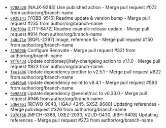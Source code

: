 * [`9708a28`](http://github.com/arglebargle/commit/9708a28777caa84773f7032409929321a734f0e3) [NAJX-9283] Use published action - Merge pull request #072 from author/org/branch-name
* [`6935141`](http://github.com/arglebargle/commit/6935141d87464441556ce53c88104c671002a9ab) [YOBB-9516] Readme update & version bump - Merge pull request #235 from author/org/branch-name
* [`f9cf00a`](http://github.com/arglebargle/commit/f9cf00a7d7ffbb60dc5fd466f5fdca12e2aecbf7) [LITT-8472] Readme example release update - Merge pull request #914 from author/org/branch-name
* [`348c71e`](http://github.com/arglebargle/commit/348c71e6d65d0010c84f28d4f2ba1914bad68b1d) [BQFL-2397] Image, reference fix - Merge pull request #150 from author/org/branch-name
* [`315098b`](http://github.com/arglebargle/commit/315098bdf574c1673285d6293e73978dca452902) Configure Renovate - Merge pull request #321 from author/org/branch-name
* [`9ff643d`](http://github.com/arglebargle/commit/9ff643d64c686eff32c98b6bda951394379215f0) Update coltdorsey/jirafy-changelog action to v1.1.0 - Merge pull request #922 from author/org/branch-name
* [`fee1e06`](http://github.com/arglebargle/commit/fee1e066dd14ccb42c7f42469899eca0c50754b8) Update dependency prettier to v2.5.1 - Merge pull request #822 from author/org/branch-name
* [`d8490a8`](http://github.com/arglebargle/commit/d8490a89132d140e6996c4ead6377e8316ac34fc) Update dependency eslint to v8.4.1 - Merge pull request #593 from author/org/branch-name
* [`9e985f0`](http://github.com/arglebargle/commit/9e985f0bd7706bd79ed9ae269d77dfb65e5054ec) Update dependency @vercel/ncc to v0.33.0 - Merge pull request #946 from author/org/branch-name
* [`5d6eaa1`](http://github.com/arglebargle/commit/5d6eaa10abad3cf510dce6513724476041227c03) [RCWQ-9043, HGAJ-4245, SXSZ-8680] Updating references - Merge pull request #326 from author/org/branch-name
* [`7970f6b`](http://github.com/arglebargle/commit/7970f6ba66702f1dc9c6517973723958b2fc7443) [MFCH-5368, UXEZ-2030, VZUD-0430, JIBH-9408] Updating references - Merge pull request #273 from author/org/branch-name